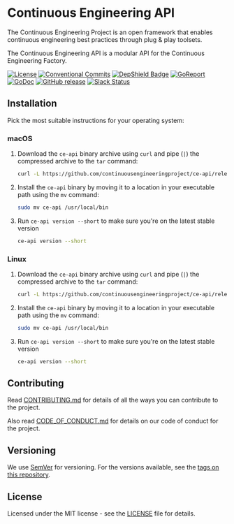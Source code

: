 # Continuous Engineering API
The Continuous Engineering Project is an open framework that enables continuous engineering best practices through plug & play toolsets.

The Continuous Engineering API is a modular API for the Continuous Engineering Factory.

[![License](https://img.shields.io/github/license/ContinuousEngineeringProject/ce-api)](https://github.com/ContinuousEngineeringProject/ce-api/blob/master/LICENSE)
[![Conventional Commits](https://img.shields.io/badge/Conventional%20Commits-1.0.0-yellow.svg)](https://conventionalcommits.org)
[![DepShield Badge](https://depshield.sonatype.org/badges/ContinuousEngineeringProject/ce-api/depshield.svg)](https://depshield.github.io)
[![GoReport](https://goreportcard.com/badge/github.com/ContinuousEngineeringProject/ce-api)](https://goreportcard.com/report/github.com/ContinuousEngineeringProject/ce-api)
[![GoDoc](https://godoc.org/github.com/ContinuousEngineeringProject/ce-api?status.svg)](https://godoc.org/github.com/ContinuousEngineeringProject/ce-api)
[![GitHub release](https://img.shields.io/github/v/release/ContinuousEngineeringProject/ce-api?include_prereleases)](https://github.com/ContinuousEngineeringProject/ce-api/releases/latest)
[![Slack Status](https://img.shields.io/badge/slack-join_chat-white.svg?logo=slack&style=social)](https://continuousengproject.slack.com)


## Installation

Pick the most suitable instructions for your operating system:

### macOS

1. Download the `ce-api` binary archive using `curl` and pipe (`|`) the compressed archive to
   the `tar` command:
   
   ```sh
   curl -L https://github.com/continuousengineeringproject/ce-api/releases/latest/download/ce-api-darwin-amd64.tar.gz | tar xzv 
    ```

1. Install the `ce-api` binary by moving it to a location in your executable path using the `mv` command:

   ```sh
   sudo mv ce-api /usr/local/bin
    ```

1. Run `ce-api version --short` to make sure you're on the latest stable version

   ```sh
   ce-api version --short
   ```

### Linux

1. Download the `ce-api` binary archive using `curl` and pipe (`|`) the compressed archive to
   the `tar` command:

   ```sh
   curl -L https://github.com/continuousengineeringproject/ce-api/releases/latest/download/ce-api-linux-amd64.tar.gz | tar xzv 
    ```

1. Install the `ce-api` binary by moving it to a location in your executable path using the `mv` command:

   ```sh
   sudo mv ce-api /usr/local/bin
    ```

1. Run `ce-api version --short` to make sure you're on the latest stable version

   ```sh
   ce-api version --short
   ```
   
<!-- TODO: Add project usage
## Usage

Use examples liberally, and show the expected output if you can. It's helpful to have inline the smallest example of usage that you can demonstrate, while providing links to more sophisticated examples if they are too long to reasonably include in the README.

```go

```
-->

<!-- TODO: Add link to the roadmap in the project knowledge base.
## Roadmap

If you have ideas for releases in the future, it is a good idea to list them here.
-->


## Contributing

Read [CONTRIBUTING.md][CONTRIB] for details of all the ways you can contribute to the project.

Also read [CODE_OF_CONDUCT.md][COC] for details on our code of conduct for the project.


## Versioning

We use [SemVer][SEMVER] for versioning. For the versions available, see the [tags on this repository][REPOTAGS].


## License

Licensed under the MIT license - see the [LICENSE][LICENSE] file for details.


[LICENSE]: LICENSE
[SEMVER]: http://semver.org/
[COC]: CODE_OF_CONDUCT.md
[CONTRIB]: CONTRIBUTING.md
[REPOTAGS]: https://github.com/continuousengineeringproject/ce-api/tags